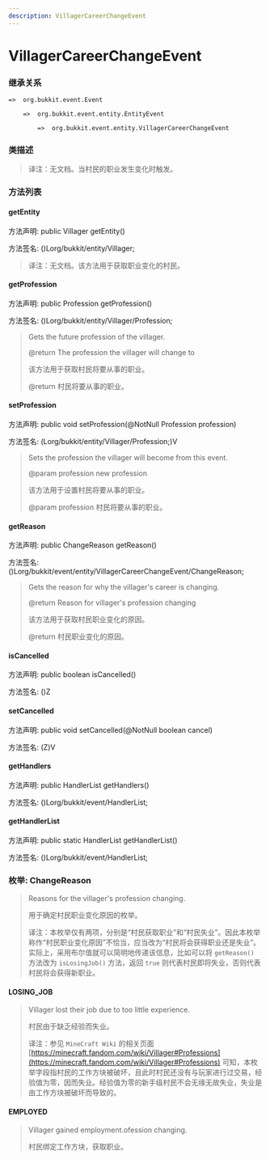 ```yaml
---
description: VillagerCareerChangeEvent
---
```


# VillagerCareerChangeEvent

### 继承关系

    =>  org.bukkit.event.Event

        =>  org.bukkit.event.entity.EntityEvent

            =>  org.bukkit.event.entity.VillagerCareerChangeEvent

### 类描述

> 译注：无文档。当村民的职业发生变化时触发。

### 方法列表

#### getEntity

方法声明: public Villager getEntity()

方法签名: ()Lorg/bukkit/entity/Villager;

> 译注：无文档。该方法用于获取职业变化的村民。

#### getProfession

方法声明: public Profession getProfession()

方法签名: ()Lorg/bukkit/entity/Villager/Profession;

> Gets the future profession of the villager.
>
> @return The profession the villager will change to
>
> 该方法用于获取村民将要从事的职业。
>
> @return 村民将要从事的职业。

#### setProfession

方法声明: public void setProfession(@NotNull Profession profession)

方法签名: (Lorg/bukkit/entity/Villager/Profession;)V

> Sets the profession the villager will become from this event.
>
> @param profession new profession
>
> 该方法用于设置村民将要从事的职业。
>
> @param profession 村民将要从事的职业。

#### getReason

方法声明: public ChangeReason getReason()

方法签名: ()Lorg/bukkit/event/entity/VillagerCareerChangeEvent/ChangeReason;

> Gets the reason for why the villager's career is changing.
>
> @return Reason for villager's profession changing
>
> 该方法用于获取村民职业变化的原因。
>
> @return 村民职业变化的原因。

#### isCancelled

方法声明: public boolean isCancelled()

方法签名: ()Z

#### setCancelled

方法声明: public void setCancelled(@NotNull boolean cancel)

方法签名: (Z)V

#### getHandlers

方法声明: public HandlerList getHandlers()

方法签名: ()Lorg/bukkit/event/HandlerList;

#### getHandlerList

方法声明: public static HandlerList getHandlerList()

方法签名: ()Lorg/bukkit/event/HandlerList;

### 枚举: ChangeReason

> Reasons for the villager's profession changing.
>
> 用于确定村民职业变化原因的枚举。
>
> 译注：本枚举仅有两项，分别是“村民获取职业”和“村民失业”。因此本枚举称作“村民职业变化原因”不恰当，应当改为“村民将会获得职业还是失业”。实际上，采用布尔值就可以简明地传递该信息，比如可以将 `getReason()` 方法改为 `isLosingJob()` 方法，返回 `true` 则代表村民即将失业，否则代表村民将会获得新职业。

#### LOSING_JOB

> Villager lost their job due to too little experience.
>
> 村民由于缺乏经验而失业。
>
> 译注：参见 `MineCraft Wiki` 的相关页面 [https://minecraft.fandom.com/wiki/Villager#Professions](https://minecraft.fandom.com/wiki/Villager#Professions) 可知，本枚举字段指村民的工作方块被破坏，且此时村民还没有与玩家进行过交易，经验值为零，因而失业。经验值为零的新手级村民不会无缘无故失业，失业是由工作方块被破坏而导致的。

#### EMPLOYED

> Villager gained employment.ofession changing.
>
> 村民绑定工作方块，获取职业。